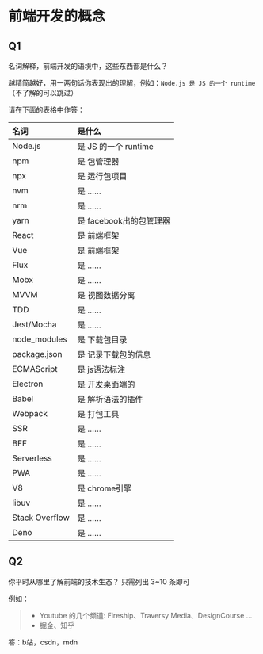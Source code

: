 # 前端开发的概念

## Q1

名词解释，前端开发的语境中，这些东西都是什么？

越精简越好，用一两句话你表现出的理解，例如：`Node.js 是 JS 的一个 runtime`  
（不了解的可以跳过）

请在下面的表格中作答：

| 名词           | 是什么               |
| :------------- | :------------------- |
| Node.js        | 是 JS 的一个 runtime |
| npm            | 是 包管理器          |
| npx            | 是 运行包项目        |
| nvm            | 是 ……                |
| nrm            | 是 ……                |
| yarn           | 是 facebook出的包管理器|
| React          | 是 前端框架           |
| Vue            | 是 前端框架           |
| Flux           | 是 ……                |
| Mobx           | 是 ……                |
| MVVM           | 是  视图数据分离      |
| TDD            | 是 ……                |
| Jest/Mocha     | 是 ……                |
| node_modules   | 是 下载包目录         |
| package.json   | 是 记录下载包的信息     |
| ECMAScript     | 是 js语法标注          |
| Electron       | 是 开发桌面端的       |
| Babel          | 是 解析语法的插件     |
| Webpack        | 是 打包工具           |
| SSR            | 是 ……                |
| BFF            | 是 ……                |
| Serverless     | 是 ……                |
| PWA            | 是 ……                |
| V8             | 是 chrome引擎         |
| libuv          | 是 ……                |
| Stack Overflow | 是 ……                |
| Deno           | 是 ……                |

## Q2

你平时从哪里了解前端的技术生态？
只需列出 3~10 条即可

例如：

> - Youtube 的几个频道: Fireship、Traversy Media、DesignCourse …
> - 掘金、知乎

答：b站，csdn，mdn
